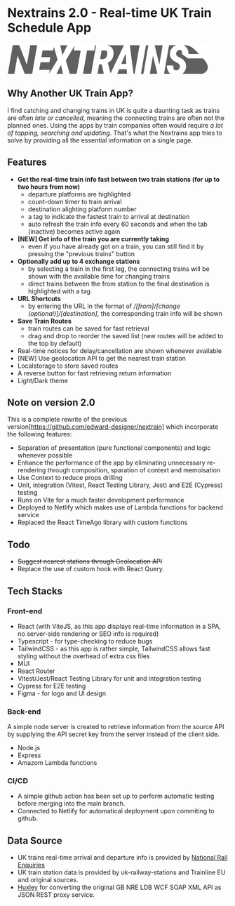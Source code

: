 # Nextrains 2.0 - Real-time UK Train Schedule App

![Nextrains App](nextrains.jpg)

## Why Another UK Train App?

I find catching and changing trains in UK is quite a daunting task as trains are often _late or cancelled_, meaning the connecting trains are often not the planned ones. Using the apps by train companies often would require _a lot of tapping, searching and updating_. That's what the Nextrains app tries to solve by providing all the essential information on a single page.

## Features

- **Get the real-time train info fast between two train stations (for up to two hours from now)**
  - departure platforms are highlighted
  - count-down timer to train arrival
  - destination alighting platform number
  - a tag to indicate the fastest train to arrival at destination
  - auto refresh the train info every 60 seconds and when the tab (inactive) becomes active again
- **[NEW] Get info of the train you are currently taking**
  - even if you have already got on a train, you can still find it by pressing the "previous trains" button
- **Optionally add up to 4 exchange stations**
  - by selecting a train in the first leg, the connecting trains will be shown with the available time for changing trains
  - direct trains between the from station to the final destination is highlighted with a tag
- **URL Shortcuts**
  - by entering the URL in the format of _/[from]/[change (optional)]/[destination]_, the corresponding train info will be shown
- **Save Train Routes**
  - train routes can be saved for fast retrieval
  - drag and drop to reorder the saved list (new routes will be added to the top by default)
- Real-time notices for delay/cancellation are shown whenever available
- [NEW] Use geolocation API to get the nearest train station
- Localstorage to store saved routes
- A reverse button for fast retrieving return information
- Light/Dark theme

## Note on version 2.0

This is a complete rewrite of the previous version[https://github.com/edward-designer/nextrain] which incorporate the following features:

- Separation of presentation (pure functional components) and logic whenever possible
- Enhance the performance of the app by eliminating unnecessary re-rendering through composition, sparation of context and memoisation
- Use Context to reduce props drilling
- Unit, integration (Vitest, React Testing Library, Jest) and E2E (Cypress) testing
- Runs on Vite for a much faster development performance
- Deployed to Netlify which makes use of Lambda functions for backend service
- Replaced the React TimeAgo library with custom functions

## Todo

- ~~Suggest nearest stations through Geolocation API~~
- Replace the use of custom hook with React Query.

## Tech Stacks

### Front-end

- React (with ViteJS, as this app displays real-time information in a SPA, no server-side rendering or SEO info is required)
- Typescript - for type-checking to reduce bugs
- TailwindCSS - as this app is rather simple, TailwindCSS allows fast styling without the overhead of extra css files
- MUI
- React Router
- Vitest/Jest/React Testing Library for unit and integration testing
- Cypress for E2E testing
- Figma - for logo and UI design

### Back-end

A simple node server is created to retrieve information from the source API by supplying the API secret key from the server instead of the client side.

- Node.js
- Express
- Amazom Lambda functions

### CI/CD

- A simple github action has been set up to perform automatic testing before merging into the main branch.
- Connected to Netlify for automatical deployment upon commiting to github.

## Data Source

- UK trains real-time arrival and departure info is provided by [National Rail Enquiries](https://www.nationalrail.co.uk/100296.aspx)
- UK train station data is provided by uk-railway-stations and Trainline EU and original sources.
- [Huxley](https://huxley2.azurewebsites.net/) for converting the original GB NRE LDB WCF SOAP XML API as JSON REST proxy service.
